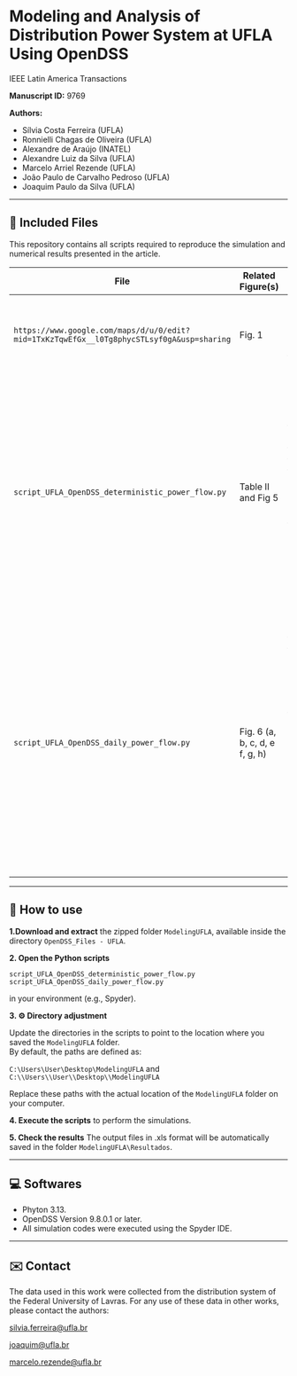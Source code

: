 # Modeling and Analysis of Distribution Power System at UFLA Using OpenDSS

IEEE Latin America Transactions

**Manuscript ID:** 9769

**Authors:**  

- Sílvia Costa Ferreira (UFLA)
- Ronnielli Chagas de Oliveira (UFLA)
- Alexandre de Araújo (INATEL)
- Alexandre Luiz da Silva (UFLA)
- Marcelo Arriel Rezende (UFLA)
- João Paulo de Carvalho Pedroso (UFLA)
- Joaquim Paulo da Silva (UFLA)

---

## 📁 Included Files

This repository contains all scripts required to reproduce the simulation and numerical results presented in the article.


| File | Related Figure(s) | Description |
|--------|-------------------|-------------|
| `https://www.google.com/maps/d/u/0/edit?mid=1TxKzTqwEfGx__l0Tg8phycSTLsyf0gA&usp=sharing` | Fig. 1 | Google My Maps link containing the geographical coordinates of poles and transformers at UFLA. |
| `script_UFLA_OpenDSS_deterministic_power_flow.py` | Table II and Fig 5 | This routine performs a deterministic (snapshot) power flow analysis in OpenDSS. It uses the OpenDSS input files located in the folder `OpenDSS_Files - UFLA` as the system model. The routine solves the power flow for different scenarios (minimum/maximum demand, with or without distributed generation) and saves the results in an Excel file. |
| `script_UFLA_OpenDSS_daily_power_flow.py` | Fig. 6 (a, b, c, d, e f, g, h) | This routine performs a daily time-series power flow analysis in OpenDSS, located in the folder `OpenDSS_Files - UFLA`. In addition to solving the power flow for different scenarios the routine implements an optimization algorithm to determine the optimal capacitor bank size. All simulation results, including voltage profiles, total active and reactive power, and power factor, are saved in an Excel file. |

---

## 📂 How to use

**1.Download and extract** the zipped folder `ModelingUFLA`, available inside the directory `OpenDSS_Files - UFLA`.

**2. Open the Python scripts** 

`script_UFLA_OpenDSS_deterministic_power_flow.py`
`script_UFLA_OpenDSS_daily_power_flow.py`

in your environment (e.g., Spyder).

**3. ⚙️ Directory adjustment**  

Update the directories in the scripts to point to the location where you saved the `ModelingUFLA` folder.  
By default, the paths are defined as:  

`C:\Users\User\Desktop\ModelingUFLA` and `C:\\Users\\User\\Desktop\\ModelingUFLA`

Replace these paths with the actual location of the `ModelingUFLA` folder on your computer.


**4. Execute the scripts** to perform the simulations.

**5. Check the results**
The output files in .xls format will be automatically saved in the folder `ModelingUFLA\Resultados`.


---

## 💻 Softwares

- Phyton 3.13.
- OpenDSS Version 9.8.0.1 or later.
- All simulation codes were executed using the Spyder IDE.

---

## ✉️ Contact

The data used in this work were collected from the distribution system of the Federal University of Lavras. For any use of these data in other works, please contact the authors:

silvia.ferreira@ufla.br

joaquim@ufla.br

marcelo.rezende@ufla.br

